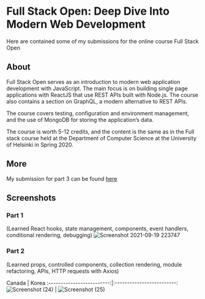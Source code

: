 # Full Stack Open: Deep Dive Into Modern Web Development
Here are contained some of my submissions for the online course Full Stack Open

## About
Full Stack Open serves as an introduction to modern web application development with JavaScript. The main focus is on building single page applications with ReactJS that use REST APIs built with Node.js. The course also contains a section on GraphQL, a modern alternative to REST APIs.

The course covers testing, configuration and environment management, and the use of MongoDB for storing the application’s data.

The course is worth 5-12 credits, and the content is the same as in the Full stack course held at the Department of Computer Science at the University of Helsinki in Spring 2020.

## More
My submission for part 3 can be found [here](https://github.com/freeman-jiang/FSO-part-3)

## Screenshots
### Part 1
(Learned React hooks, state management, components, event handlers, conditional rendering, debugging)
![Screenshot 2021-09-19 223747](https://user-images.githubusercontent.com/56516912/133952766-1957806a-01bf-42bc-9455-0e0b9ed05933.png)


### Part 2
(Learned props, controlled components, collection rendering, module refactoring, APIs, HTTP requests with Axios)

Canada           |  Korea
:-------------------------:|:-------------------------:![Screenshot (24)](https://user-images.githubusercontent.com/56516912/133952920-96364a05-fa43-48c2-843e-47f3821d3871.png) |  ![Screenshot (25)](https://user-images.githubusercontent.com/56516912/133952921-fa97b4a8-36a8-4f28-9d22-eb7c61041dfe.png)
